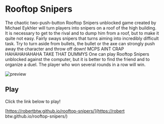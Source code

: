 # Rooftop Snipers
The chaotic two-push-button Rooftop Snipers unblocked game created by Michael Eykhler will turn players into snipers on a roof of the high building. It is necessary to get to the rival and to dump him from a roof, but to make it quite not easy. Fairly sways snipers that turns aiming into incredibly difficult task. Try to turn aside from bullets, the bullet or the axe can strongly push away the character and throw off down!
MCPS AINT CRAP HAHAHAHAHAHA TAKE THAT DUMMYS
One can play Rooftop Snipers unblocked against the computer, but it is better to find the friend and to organize a duel. The player who won several rounds in a row will win.

![preview](https://user-images.githubusercontent.com/58097612/140696952-3b498771-d633-4677-b3f4-74981034d26e.png)

## Play
Click the link below to play!

[https://robertbtw.github.io/rooftop-snipers/](https://robert btw.github.io/rooftop-snipers/)

